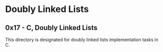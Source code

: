 # Doubly Linked Lists
## 0x17 - C, Doubly Linked Lists
This directory is designated for doubly linked lists implementation tasks in C.
